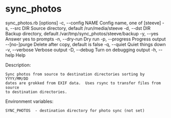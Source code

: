 # sync_photos

sync_photos.rb [options]
    -c, --config NAME                Config name, one of [steeve]
    -s, --src DIR                    Source directory, default /run/media/steeve
    -d, --dst DIR                    Backup directory, default /var/tmp/sync_photos/steeve/backup
    -y, --yes                        Answer yes to prompts
    -n, --dry-run                    Dry run
    -p, --progress                   Progress output
        --[no-]purge                 Delete after copy, default is false
    -q, --quiet                      Quiet things down
    -v, --verbose                    Verbose output
    -D, --debug                      Turn on debugging output
    -h, --help                       Help

Description:

	Sync photos from source to destination directories sorting by YYYY/MM/DD
	dates are grokked from EXIF data.  Uses rsync to transfer files from source
	to destination directories.

Environment variables:

	SYNC_PHOTOS  - destination directory for photo sync (not set)

